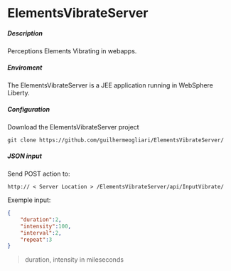 # ElementsVibrateServer

##### Description

Perceptions Elements Vibrating in webapps.

##### Enviroment

The ElementsVibrateServer is a JEE application running in WebSphere Liberty.

##### Configuration

Download the ElementsVibrateServer project

`git clone https://github.com/guilhermeogliari/ElementsVibrateServer/`

##### JSON input

Send POST action to:

`http:// < Server Location > /ElementsVibrateServer/api/InputVibrate/`

Exemple input:

```json
{
	"duration":2,
	"intensity":100,
	"interval":2,
	"repeat":3
}
```
> duration, intensity in mileseconds
